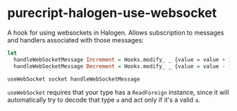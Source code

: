 # purecript-halogen-use-websocket

A hook for using websockets in Halogen. Allows subscription to messages and
handlers associated with those messages:

```purescript
let
  handleWebSocketMessage Increment = Hooks.modify_ _ {value = value + 1}
  handleWebSocketMessage Decrement = Hooks.modify_ _ {value = value - 1}

useWebSocket socket handleWebSocketMessage
```

`useWebSocket` requires that your type has a `ReadForeign` instance, since it
will automatically try to decode that type `a` and act only if it's a valid `a`.
